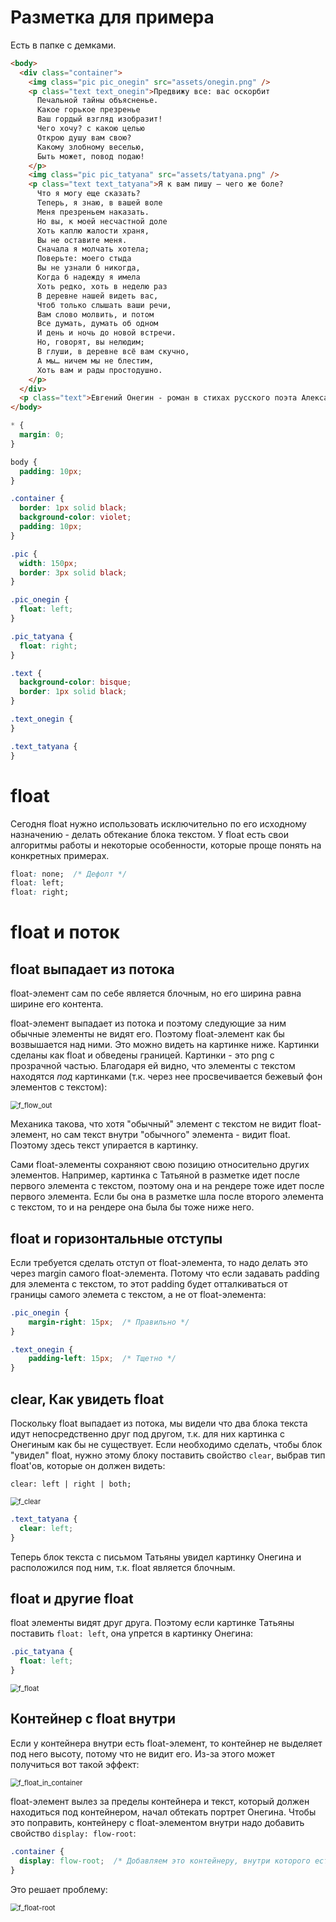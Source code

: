 # Разметка для примера

Есть в папке с демками.

```html
<body>
  <div class="container">
    <img class="pic pic_onegin" src="assets/onegin.png" />
    <p class="text text_onegin">Предвижу все: вас оскорбит
      Печальной тайны объясненье.
      Какое горькое презренье
      Ваш гордый взгляд изобразит!
      Чего хочу? с какою целью
      Открою душу вам свою?
      Какому злобному веселью,
      Быть может, повод подаю!
    </p>
    <img class="pic pic_tatyana" src="assets/tatyana.png" />
    <p class="text text_tatyana">Я к вам пишу — чего же боле?
      Что я могу еще сказать?
      Теперь, я знаю, в вашей воле
      Меня презреньем наказать.
      Но вы, к моей несчастной доле
      Хоть каплю жалости храня,
      Вы не оставите меня.
      Сначала я молчать хотела;
      Поверьте: моего стыда
      Вы не узнали б никогда,
      Когда б надежду я имела
      Хоть редко, хоть в неделю раз
      В деревне нашей видеть вас,
      Чтоб только слышать ваши речи,
      Вам слово молвить, и потом
      Все думать, думать об одном
      И день и ночь до новой встречи.
      Но, говорят, вы нелюдим;
      В глуши, в деревне всё вам скучно,
      А мы… ничем мы не блестим,
      Хоть вам и рады простодушно.
    </p>
  </div>
  <p class="text">Евгений Онегин - роман в стихах русского поэта Александра Сергеевича Пушкина,  начат 9 мая 1823 года и закончен 5 октября 1831 года.  Повествование ведётся от имени безымянного автора.</p>
</body>
```

```css
* {
  margin: 0;
}

body {
  padding: 10px;
}

.container {
  border: 1px solid black;
  background-color: violet;
  padding: 10px;
}

.pic {
  width: 150px;
  border: 3px solid black;
}

.pic_onegin {
  float: left;
}

.pic_tatyana {
  float: right;
}

.text {
  background-color: bisque;
  border: 1px solid black;
}

.text_onegin {
}

.text_tatyana {
}
```

# float

Сегодня float нужно использовать исключительно по его исходному назначению - делать обтекание блока текстом. У float есть свои алгоритмы работы и некоторые особенности, которые проще понять на конкретных примерах.

```css
float: none;  /* Дефолт */
float: left;
float: right;
```

# float и поток

## float выпадает из потока

float-элемент сам по себе является блочным, но его ширина равна ширине его контента.

float-элемент выпадает из потока и поэтому следующие за ним обычные элементы не видят его. Поэтому float-элемент как бы возвышается над ними. Это можно видеть на картинке ниже. Картинки сделаны как float и обведены границей. Картинки - это png с прозрачной частью. Благодаря ей видно, что элементы с текстом находятся *под* картинками (т.к. через нее просвечивается бежевый фон элементов с текстом):

<img src="img/f_flow_out.png" alt="f_flow_out" style="zoom:80%;" />

Механика такова, что хотя "обычный" элемент с текстом не видит float-элемент, но сам текст внутри "обычного" элемента - видит float. Поэтому здесь текст упирается в картинку.

Сами float-элементы сохраняют свою позицию относительно других элементов. Например, картинка с Татьяной  в разметке идет после первого элемента с текстом, поэтому она и на рендере тоже идет после первого элемента. Если бы она в разметке шла после второго элемента с текстом, то и на рендере она была бы тоже ниже него.

## float и горизонтальные отступы

Если требуется сделать отступ от float-элемента, то надо делать это через margin самого float-элемента. Потому что если задавать padding для элемента с текстом, то этот padding будет отталкиваться от границы самого элемета с текстом, а не от float-элемента:

```css
.pic_onegin {
    margin-right: 15px;  /* Правильно */
}
```

```css
.text_onegin {
    padding-left: 15px;  /* Тщетно */
}
```

## clear, Как увидеть float

Поскольку float выпадает из потока, мы видели что два блока текста идут непосредственно друг под другом, т.к. для них картинка с Онегиным как бы не существует. Если необходимо сделать, чтобы блок "увидел" float, нужно этому блоку поставить свойство `clear`, выбрав тип float'ов, которые он должен видеть:

```
clear: left | right | both;
```

<img src="img/f_clear.png" alt="f_clear" style="zoom:80%;" />

```css
.text_tatyana {
  clear: left;
}
```

Теперь блок текста с письмом Татьяны увидел картинку Онегина и расположился под ним, т.к. float является блочным.

## float и другие float

float элементы видят друг друга. Поэтому если картинке Татьяны поставить `float: left`, она упрется в картинку Онегина:

```css
.pic_tatyana {
  float: left;
}
```

<img src="img/f_float.png" alt="f_float" style="zoom:80%;" />

 ## Контейнер с float внутри

Если у контейнера внутри есть float-элемент, то контейнер не выделяет под него высоту, потому что не видит его. Из-за этого может получиться вот такой эффект:

<img src="img/f_float_in_container.png" alt="f_float_in_container" style="zoom:80%;" />

float-элемент вылез за пределы контейнера и текст, который должен находиться под контейнером, начал обтекать портрет Онегина. Чтобы это поправить, контейнеру с float-элементом внутри надо добавить свойство `display: flow-root`:

```css
.container {
  display: flow-root;  /* Добавляем это контейнеру, внутри которого есть float-элемент */
}
```

Это решает проблему:

<img src="img/f_float-root.png" alt="f_float-root" style="zoom:80%;" />